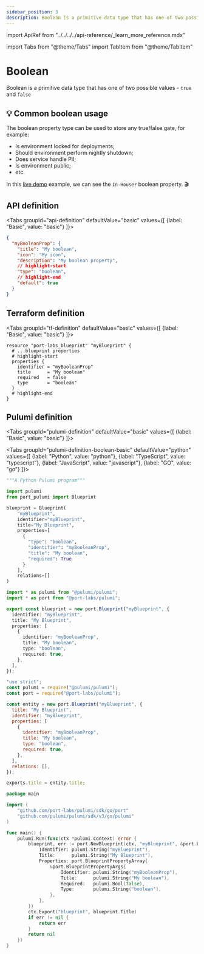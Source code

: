 ```yaml
---
sidebar_position: 3
description: Boolean is a primitive data type that has one of two possible values - true and false
---
```


import ApiRef from "../../../../api-reference/\_learn_more_reference.mdx"

import Tabs from "@theme/Tabs"
import TabItem from "@theme/TabItem"

# Boolean

Boolean is a primitive data type that has one of two possible values - `true` and `false`

## 💡 Common boolean usage

The boolean property type can be used to store any true/false gate, for example:

- Is environment locked for deployments;
- Should environment perform nightly shutdown;
- Does service handle PII;
- Is environment public;
- etc.

In this [live demo](https://demo.getport.io/packages) example, we can see the `In-House?` boolean property. 🎬

## API definition

<Tabs groupId="api-definition" defaultValue="basic" values={[
{label: "Basic", value: "basic"}
]}>

<TabItem value="basic">

```json showLineNumbers
{
  "myBooleanProp": {
    "title": "My boolean",
    "icon": "My icon",
    "description": "My boolean property",
    // highlight-start
    "type": "boolean",
    // highlight-end
    "default": true
  }
}
```

</TabItem>
</Tabs>

<ApiRef />

## Terraform definition

<Tabs groupId="tf-definition" defaultValue="basic" values={[
{label: "Basic", value: "basic"}
]}>

<TabItem value="basic">

```hcl showLineNumbers
resource "port-labs_blueprint" "myBlueprint" {
  # ...blueprint properties
  # highlight-start
  properties {
    identifier = "myBooleanProp"
    title      = "My boolean"
    required   = false
    type       = "boolean"
  }
  # highlight-end
}
```

</TabItem>
</Tabs>

## Pulumi definition

<Tabs groupId="pulumi-definition" defaultValue="basic" values={[
{label: "Basic", value: "basic"}
]}>

<TabItem value="basic">

<Tabs groupId="pulumi-definition-boolean-basic" defaultValue="python" values={[
{label: "Python", value: "python"},
{label: "TypeScript", value: "typescript"},
{label: "JavaScript", value: "javascript"},
{label: "GO", value: "go"}
]}>

<TabItem value="python">

```python showLineNumbers
"""A Python Pulumi program"""

import pulumi
from port_pulumi import Blueprint

blueprint = Blueprint(
    "myBlueprint",
    identifier="myBlueprint",
    title="My Blueprint",
    properties=[
      {
        "type": "boolean",
        "identifier": "myBooleanProp",
        "title": "My boolean",
        "required": True
      }
    ],
    relations=[]
)
```

</TabItem>

<TabItem value="typescript">

```typescript showLineNumbers
import * as pulumi from "@pulumi/pulumi";
import * as port from "@port-labs/pulumi";

export const blueprint = new port.Blueprint("myBlueprint", {
  identifier: "myBlueprint",
  title: "My Blueprint",
  properties: [
    {
      identifier: "myBooleanProp",
      title: "My boolean",
      type: "boolean",
      required: true,
    },
  ],
});
```

</TabItem>

<TabItem value="javascript">

```javascript showLineNumbers
"use strict";
const pulumi = require("@pulumi/pulumi");
const port = require("@port-labs/pulumi");

const entity = new port.Blueprint("myBlueprint", {
  title: "My Blueprint",
  identifier: "myBlueprint",
  properties: [
    {
      identifier: "myBooleanProp",
      title: "My boolean",
      type: "boolean",
      required: true,
    },
  ],
  relations: [],
});

exports.title = entity.title;
```

</TabItem>
<TabItem value="go">

```go showLineNumbers
package main

import (
	"github.com/port-labs/pulumi/sdk/go/port"
	"github.com/pulumi/pulumi/sdk/v3/go/pulumi"
)

func main() {
	pulumi.Run(func(ctx *pulumi.Context) error {
		blueprint, err := port.NewBlueprint(ctx, "myBlueprint", &port.BlueprintArgs{
			Identifier: pulumi.String("myBlueprint"),
			Title:      pulumi.String("My Blueprint"),
			Properties: port.BlueprintPropertyArray{
				&port.BlueprintPropertyArgs{
					Identifier: pulumi.String("myBooleanProp"),
					Title:      pulumi.String("My boolean"),
					Required:   pulumi.Bool(false),
					Type:       pulumi.String("boolean"),
				},
			},
		})
		ctx.Export("blueprint", blueprint.Title)
		if err != nil {
			return err
		}
		return nil
	})
}
```

</TabItem>

</Tabs>

</TabItem>
</Tabs>

